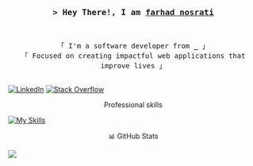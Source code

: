 <!--[![](https://visitcount.itsvg.in/api?id=nosratifarhad&icon=2&color=0)](https://visitcount.itsvg.in)-->

<!-- Title -->
<h3 align="center">
        <samp>&gt; Hey There!, I am
                <b><a target="_blank" href="https://github.com/nosratifarhad/">farhad nosrati</a></b>
        </samp>
</h3>
<br>

<p align="center">
        <!-- Intro -->
        <samp>
                「 I'm a software developer from <b>_</b> 」
                <br>
                「 Focused on creating impactful web applications that improve lives</b> 」
                <br>
                <br>
        </samp>
</p>
<!--<p align="center">
My Open Source Projects 
</p>-->

[![LinkedIn](https://img.shields.io/badge/LinkedIn-%230077B5.svg?logo=linkedin&logoColor=white)](https://linkedin.com/in/farhad-nosrati-فرهاد-نصرتی-231b84185/) [![Stack Overflow](https://img.shields.io/badge/-Stackoverflow-FE7A16?logo=stack-overflow&logoColor=white)](https://stackoverflow.com/users/10896487/farhad-nosrati) 

<p align="center">
Professional skills
</p>

[![My Skills](https://skillicons.dev/icons?i=cs,dotnet,nginx,docker,angular,mongodb,git,github,grafana,redis,rabbitmq,postman,azure,typescript,gitlab,html,kafka,jenkins,visualstudio,electron,&theme=light)](https://skillicons.dev)
<p align="center">
 📊 GitHub Stats
</p>

![](https://github-readme-stats.vercel.app/api?username=nosratifarhad&theme=default&hide_border=false&include_all_commits=true&count_private=true)<br/>
